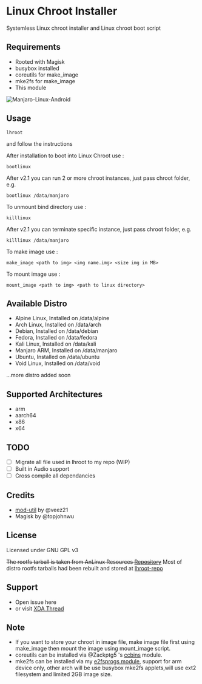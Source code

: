 # Linux Chroot Installer

Systemless Linux chroot installer and Linux chroot boot script

## Requirements
- Rooted with Magisk
- busybox installed
- coreutils for make_image
- mke2fs for make_image
- This module

![Manjaro-Linux-Android](https://i.ibb.co/gdpw8QG/lhroot.png)

## Usage

```console
lhroot
```

and follow the instructions

After installation to boot into Linux Chroot use :

```console
bootlinux
```

After v2.1 you can run 2 or more chroot instances, just pass chroot folder, e.g.
```console
bootlinux /data/manjaro
```

To unmount bind directory use :

```console
killlinux
```

After v2.1 you can terminate specific instance, just pass chroot folder, e.g.
```console
killlinux /data/manjaro
```

To make image use :

```console
make_image <path to img> <img name.img> <size img in MB>
```

To mount image use : 

```console
mount_image <path to img> <path to linux directory>
```

## Available Distro
- Alpine Linux, Installed on /data/alpine
- Arch Linux, Installed on /data/arch
- Debian, Installed on /data/debian
- Fedora, Installed on /data/fedora
- Kali Linux, Installed on /data/kali
- Manjaro ARM, Installed on /data/manjaro
- Ubuntu, Installed on /data/ubuntu
- Void Linux, Installed on /data/void

...more distro added soon

## Supported Architectures
- arm
- aarch64
- x86
- x64

## TODO
- [ ] Migrate all file used in lhroot to my repo (WIP)
- [ ] Built in Audio support
- [ ] Cross compile all dependancies

## Credits
- [mod-util](https://github.com/veez21/mod-util) by @veez21
- Magisk by @topjohnwu

## License
Licensed under GNU GPL v3

~~The rootfs tarball is taken from AnLinux Resources [Repository](https://github.com/EXALAB/Anlinux-Resources)~~
Most of distro rootfs tarballs had been rebuilt and stored at [lhroot-repo](https://github.com/FerryAr/lhroot-repo)

## Support
- Open issue here
- or visit [XDA Thread](https://forum.xda-developers.com/showthread.php?t=4142803)

## Note
- If you want to store your chroot in image file, make image file first using make_image then mount the image using mount_image script.
- coreutils can be installed via @Zackptg5 's [ccbins](https://github.com/Magisk-Modules-Repo/ccbins) module.
- mke2fs can be installed via my [e2fsprogs module](https://github.com/FerryAr/e2fsprogs-arm), support for arm device only, other arch will be use busybox mke2fs applets,will use ext2 filesystem and limited 2GB image size.
